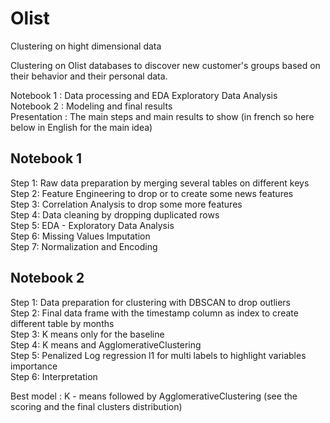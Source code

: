 # Olist
Clustering on hight dimensional data 

Clustering on Olist databases  to discover new customer's groups based on their behavior and their personal data.

Notebook 1 : Data processing and EDA Exploratory Data Analysis\
Notebook 2 : Modeling and final results\
Presentation : The main steps and main results to show  (in french so here below in English for the main idea)

Notebook 1
---------------------------------
Step 1: Raw data preparation by merging several tables on different keys\
Step 2: Feature Engineering to drop or to create some news features\
Step 3: Correlation Analysis to drop some more features\
Step 4: Data cleaning by dropping duplicated rows \
Step 5: EDA - Exploratory Data Analysis \
Step 6: Missing Values Imputation\
Step 7: Normalization and Encoding


Notebook 2
---------------------------------
Step 1: Data preparation for clustering with DBSCAN to drop outliers\
Step 2: Final data frame with the timestamp column as index to create different table by months\
Step 3: K means only for the baseline\
Step 4: K means and AgglomerativeClustering \
Step 5: Penalized Log regression l1  for multi labels  to highlight variables importance\
Step 6: Interpretation

Best model : K - means followed by AgglomerativeClustering (see the scoring and the final clusters distribution)
